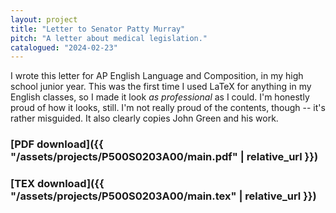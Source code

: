 ```yaml
---
layout: project
title: "Letter to Senator Patty Murray"
pitch: "A letter about medical legislation."
catalogued: "2024-02-23"
---
```


I wrote this letter for AP English Language and Composition, in my high school
junior year. This was the first time I used LaTeX for anything in my English
classes, so I made it look *as professional* as I could. I'm honestly proud of
how it looks, still. I'm not really proud of the contents, though -- it's rather
misguided. It also clearly copies John Green and his work.

### [PDF download]({{ "/assets/projects/P500S0203A00/main.pdf" | relative_url }})
### [TEX download]({{ "/assets/projects/P500S0203A00/main.tex" | relative_url }})

